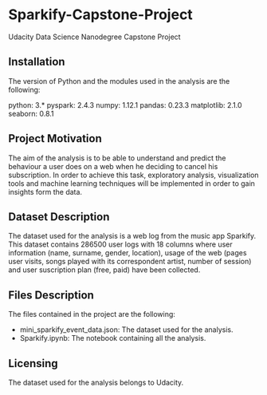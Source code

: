 # Sparkify-Capstone-Project
Udacity Data Science Nanodegree Capstone Project

## Installation
The version of Python and the modules used in the analysis are the following:

python: 3.*
pyspark: 2.4.3
numpy: 1.12.1
pandas: 0.23.3
matplotlib: 2.1.0
seaborn: 0.8.1

## Project Motivation
The aim of the analysis is to be able to understand and predict the behaviour a user does on a web when he deciding to cancel his subscription. In order to achieve this task, exploratory analysis, visualization tools and machine learning techniques will be implemented in order to gain insights form the data.


## Dataset Description
The dataset used for the analysis is a web log from the music app Sparkify. This dataset contains 286500 user logs with 18 columns where user information (name, surname, gender, location), usage of the web (pages user visits, songs played with its correspondent artist, number of session) and user suscription plan (free, paid)  have been collected.

## Files Description
The files contained in the project are the following:

* mini_sparkify_event_data.json: The dataset used for the analysis.
* Sparkify.ipynb: The notebook containing all the analysis.

## Licensing
The dataset used for the analysis belongs to Udacity.